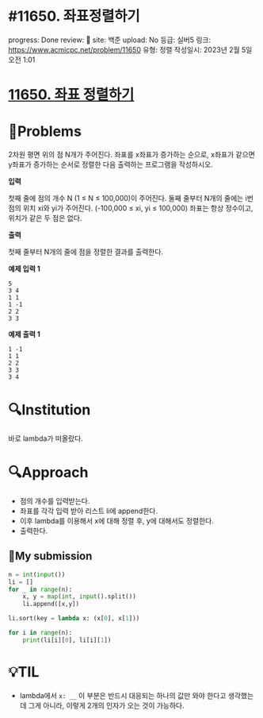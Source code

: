 # #11650. 좌표정렬하기

progress: Done
review: 🥜
site: 백준
upload: No
등급: 실버5
링크: https://www.acmicpc.net/problem/11650
유형: 정렬
작성일시: 2023년 2월 5일 오전 1:01

# [11650. **좌표 정렬하기**](https://www.acmicpc.net/problem/11650)

# 📖Problems

2차원 평면 위의 점 N개가 주어진다. 좌표를 x좌표가 증가하는 순으로, x좌표가 같으면 y좌표가 증가하는 순서로 정렬한 다음 출력하는 프로그램을 작성하시오.

**입력**

첫째 줄에 점의 개수 N (1 ≤ N ≤ 100,000)이 주어진다. 둘째 줄부터 N개의 줄에는 i번점의 위치 xi와 yi가 주어진다. (-100,000 ≤ xi, yi ≤ 100,000) 좌표는 항상 정수이고, 위치가 같은 두 점은 없다.

**출력**

첫째 줄부터 N개의 줄에 점을 정렬한 결과를 출력한다.

**예제 입력 1**

```
5
3 4
1 1
1 -1
2 2
3 3

```

**예제 출력 1**

```
1 -1
1 1
2 2
3 3
3 4
```

# 🔍Institution

바로 lambda가 떠올랐다.

# 🔍Approach

- 점의 개수를 입력받는다.
- 좌표를 각각 입력 받아 리스트 li에 append한다.
- 이후 lambda를 이용해서 x에 대해 정렬 후, y에 대해서도 정렬한다.
- 출력한다.

## 🚩My submission

```python
n = int(input())
li = []
for _ in range(n):
    x, y = map(int, input().split())
    li.append([x,y])

li.sort(key = lambda x: (x[0], x[1]))

for i in range(n):
    print(li[i][0], li[i][1])
```

# 💡TIL

- lambda에서 `x: __` 이 부분은 반드시 대응되는 하나의 값만 와야 한다고 생각했는데 그게 아니라, 이렇게 2개의 인자가 오는 것이 가능하다.